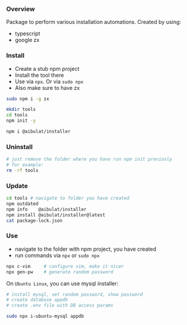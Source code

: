### Overview

Package to perform various installation automations.
Created by using:

- typescript
- google zx

### Install

- Create a stub npm project
- Install the tool there
- Use via `npx`. Or via `sudo npx`
- Also make sure to have zx

```bash
sudo npm i -g zx

mkdir tools
cd tools
npm init -y

npm i @aibulat/installer
```

### Uninstall

```bash
# just remove the folder where you have run npm init previosly
# for example:
rm -rf tools
```

### Update

```bash
cd tools # navigate to folder you have created
npm outdated
npm info    @aibulat/installer
npm install @aibulat/installer@latest
cat package-lock.json
```

### Use

- navigate to the folder with npm project, you have created
- run commands via `npx` or `sudo npx`

```bash
npx c-vim     # configure vim, make it nicer
npx gen-pw    # generate random password
```

On `Ubuntu Linux`, you can use mysql installer:

```bash
# install mysql, set random password, show password
# create database appdb
# create .env file with DB access params

sudo npx i-ubuntu-mysql appdb
```
